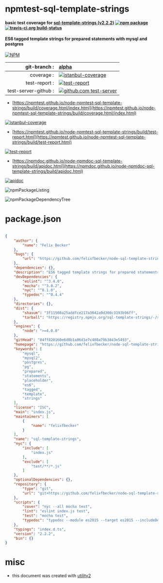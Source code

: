 # npmtest-sql-template-strings

#### basic test coverage for  [sql-template-strings (v2.2.2)](https://github.com/felixfbecker/node-sql-template-strings#readme)  [![npm package](https://img.shields.io/npm/v/npmtest-sql-template-strings.svg?style=flat-square)](https://www.npmjs.org/package/npmtest-sql-template-strings) [![travis-ci.org build-status](https://api.travis-ci.org/npmtest/node-npmtest-sql-template-strings.svg)](https://travis-ci.org/npmtest/node-npmtest-sql-template-strings)

#### ES6 tagged template strings for prepared statements with mysql and postgres

[![NPM](https://nodei.co/npm/sql-template-strings.png?downloads=true&downloadRank=true&stars=true)](https://www.npmjs.com/package/sql-template-strings)

| git-branch : | [alpha](https://github.com/npmtest/node-npmtest-sql-template-strings/tree/alpha)|
|--:|:--|
| coverage : | [![istanbul-coverage](https://npmtest.github.io/node-npmtest-sql-template-strings/build/coverage.badge.svg)](https://npmtest.github.io/node-npmtest-sql-template-strings/build/coverage.html/index.html)|
| test-report : | [![test-report](https://npmtest.github.io/node-npmtest-sql-template-strings/build/test-report.badge.svg)](https://npmtest.github.io/node-npmtest-sql-template-strings/build/test-report.html)|
| test-server-github : | [![github.com test-server](https://npmtest.github.io/node-npmtest-sql-template-strings/GitHub-Mark-32px.png)](https://npmtest.github.io/node-npmtest-sql-template-strings/build/app/index.html) | | build-artifacts : | [![build-artifacts](https://npmtest.github.io/node-npmtest-sql-template-strings/glyphicons_144_folder_open.png)](https://github.com/npmtest/node-npmtest-sql-template-strings/tree/gh-pages/build)|

- [https://npmtest.github.io/node-npmtest-sql-template-strings/build/coverage.html/index.html](https://npmtest.github.io/node-npmtest-sql-template-strings/build/coverage.html/index.html)

[![istanbul-coverage](https://npmtest.github.io/node-npmtest-sql-template-strings/build/screenCapture.buildCi.browser.%252Ftmp%252Fbuild%252Fcoverage.lib.html.png)](https://npmtest.github.io/node-npmtest-sql-template-strings/build/coverage.html/index.html)

- [https://npmtest.github.io/node-npmtest-sql-template-strings/build/test-report.html](https://npmtest.github.io/node-npmtest-sql-template-strings/build/test-report.html)

[![test-report](https://npmtest.github.io/node-npmtest-sql-template-strings/build/screenCapture.buildCi.browser.%252Ftmp%252Fbuild%252Ftest-report.html.png)](https://npmtest.github.io/node-npmtest-sql-template-strings/build/test-report.html)

- [https://npmdoc.github.io/node-npmdoc-sql-template-strings/build/apidoc.html](https://npmdoc.github.io/node-npmdoc-sql-template-strings/build/apidoc.html)

[![apidoc](https://npmdoc.github.io/node-npmdoc-sql-template-strings/build/screenCapture.buildCi.browser.%252Ftmp%252Fbuild%252Fapidoc.html.png)](https://npmdoc.github.io/node-npmdoc-sql-template-strings/build/apidoc.html)

![npmPackageListing](https://npmtest.github.io/node-npmtest-sql-template-strings/build/screenCapture.npmPackageListing.svg)

![npmPackageDependencyTree](https://npmtest.github.io/node-npmtest-sql-template-strings/build/screenCapture.npmPackageDependencyTree.svg)



# package.json

```json

{
    "author": {
        "name": "Felix Becker"
    },
    "bugs": {
        "url": "https://github.com/felixfbecker/node-sql-template-strings/issues"
    },
    "dependencies": {},
    "description": "ES6 tagged template strings for prepared statements with mysql and postgres",
    "devDependencies": {
        "eslint": "^3.4.0",
        "mocha": "^3.0.2",
        "nyc": "^8.1.0",
        "typedoc": "^0.4.4"
    },
    "directories": {},
    "dist": {
        "shasum": "3f11508a25addfce217a3042a9d300c3193b96ff",
        "tarball": "https://registry.npmjs.org/sql-template-strings/-/sql-template-strings-2.2.2.tgz"
    },
    "engines": {
        "node": ">=4.0.0"
    },
    "gitHead": "84ff820160e6d8b1a06d1e7c408a79b3843e5493",
    "homepage": "https://github.com/felixfbecker/node-sql-template-strings#readme",
    "keywords": [
        "mysql",
        "mysql2",
        "postgres",
        "pg",
        "prepared",
        "statements",
        "placeholder",
        "es6",
        "tagged",
        "template",
        "strings"
    ],
    "license": "ISC",
    "main": "index.js",
    "maintainers": [
        {
            "name": "felixfbecker"
        }
    ],
    "name": "sql-template-strings",
    "nyc": {
        "include": [
            "index.js"
        ],
        "exclude": [
            "test/**/*.js"
        ]
    },
    "optionalDependencies": {},
    "repository": {
        "type": "git",
        "url": "git+https://github.com/felixfbecker/node-sql-template-strings.git"
    },
    "scripts": {
        "cover": "nyc --all mocha test",
        "lint": "eslint index.js test",
        "test": "mocha test",
        "typedoc": "typedoc --module es2015 --target es2015 --includeDeclarations --mode file --readme none --out typedoc index.d.ts"
    },
    "typings": "index.d.ts",
    "version": "2.2.2",
    "bin": {}
}
```



# misc
- this document was created with [utility2](https://github.com/kaizhu256/node-utility2)
